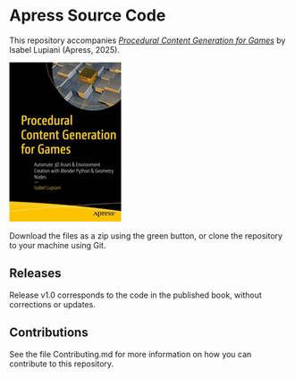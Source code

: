 # Apress Source Code

This repository accompanies [*Procedural Content Generation for Games*](https://link.springer.com/book/9798868817861) by Isabel Lupiani (Apress, 2025).

[comment]: #cover
![Cover image](979-8-8688-1786-1.jpg)

Download the files as a zip using the green button, or clone the repository to your machine using Git.

## Releases

Release v1.0 corresponds to the code in the published book, without corrections or updates.

## Contributions

See the file Contributing.md for more information on how you can contribute to this repository.
